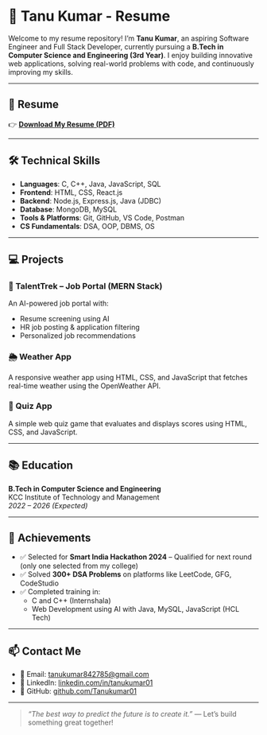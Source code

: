 # 💼 Tanu Kumar - Resume

Welcome to my resume repository! I’m **Tanu Kumar**, an aspiring Software Engineer and Full Stack Developer, currently pursuing a **B.Tech in Computer Science and Engineering (3rd Year)**. I enjoy building innovative web applications, solving real-world problems with code, and continuously improving my skills.

---

## 📄 Resume

👉 [**Download My Resume (PDF)**](./Tanu_Kumar_Resume.pdf)

---

## 🛠️ Technical Skills

- **Languages**: C, C++, Java, JavaScript, SQL  
- **Frontend**: HTML, CSS, React.js  
- **Backend**: Node.js, Express.js, Java (JDBC)  
- **Database**: MongoDB, MySQL  
- **Tools & Platforms**: Git, GitHub, VS Code, Postman  
- **CS Fundamentals**: DSA, OOP, DBMS, OS  

---

## 💻 Projects

### 🚀 TalentTrek – Job Portal (MERN Stack)
An AI-powered job portal with:
- Resume screening using AI
- HR job posting & application filtering
- Personalized job recommendations

### 🌦️ Weather App
A responsive weather app using HTML, CSS, and JavaScript that fetches real-time weather using the OpenWeather API.

### 🧠 Quiz App
A simple web quiz game that evaluates and displays scores using HTML, CSS, and JavaScript.

---

## 📚 Education

**B.Tech in Computer Science and Engineering**  
KCC Institute of Technology and Management  
*2022 – 2026 (Expected)*

---

## 🏅 Achievements

- ✅ Selected for **Smart India Hackathon 2024** – Qualified for next round (only one selected from my college)  
- ✅ Solved **300+ DSA Problems** on platforms like LeetCode, GFG, CodeStudio  
- ✅ Completed training in:
  - C and C++ (Internshala)
  - Web Development using AI with Java, MySQL, JavaScript (HCL Tech)

---

## 📫 Contact Me

- 📧 Email: [tanukumar842785@gmail.com](mailto:tanukumar842785@gmail.com)  
- 💼 LinkedIn: [linkedin.com/in/tanukumar01](https://linkedin.com/in/tanukumar01)  
- 🐙 GitHub: [github.com/Tanukumar01](https://github.com/Tanukumar01)

---

> _“The best way to predict the future is to create it.”_ — Let’s build something great together!
